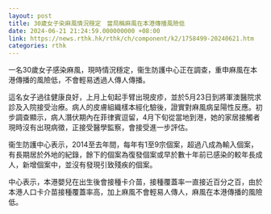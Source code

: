 ```yaml
---
layout: post
title: 30歲女子染麻風情況穩定　當局稱麻風在本港傳播風險低
date: 2024-06-21 21:24:59.000000000 +08:00
link: https://news.rthk.hk/rthk/ch/component/k2/1758499-20240621.htm
categories: rthk
---
```


一名30歲女子感染麻風，現時情況穩定，衞生防護中心正在調查，重申麻風在本港傳播的風險低，不會輕易透過人傳人傳播。

這名女子過往健康良好，上月上旬起手臂出現皮疹，並於5月23日到將軍澳醫院求診及入院接受治療。病人的皮膚組織樣本經化驗後，證實對麻風病呈陽性反應。初步調查顯示，病人潛伏期內在菲律賓逗留，4月下旬從當地到港，她的家居接觸者現時沒有出現病徵，正接受醫學監察，會接受進一步評估。

衞生防護中心表示，2014至去年間，每年有1至9宗個案，超過八成為輸入個案，有長期居於外地的紀錄，餘下的個案為復發個案或早於數十年前已感染的較年長成人，新增個案中，並沒有發現引致殘疾的個案。

中心表示，本港嬰兒在出生後會接種卡介苗，接種覆蓋率一直接近百分之百，由於本港人口卡介苗接種覆蓋率高，加上麻風不會輕易人傳人，麻風在本港傳播的風險低。
